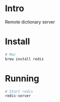 # Intro

Remote dictionary server

# Install

```bash
# Mac
brew install redis
```

# Running

```bash
# Start redis
redis-server
```

